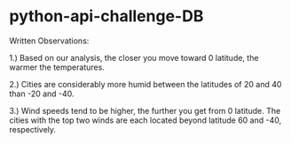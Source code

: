 # python-api-challenge-DB
Written Observations:

1.) Based on our analysis, the closer you move toward 0 latitude, the warmer the temperatures.

2.) Cities are considerably more humid between the latitudes of 20 and 40 than -20 and -40.

3.) Wind speeds tend to be higher, the further you get from 0 latitude. The cities with the top two winds are each located beyond latitude 60 and -40, respectively.
